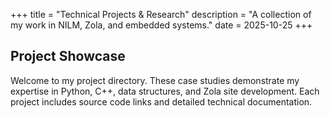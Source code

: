 +++
title = "Technical Projects & Research"
description = "A collection of my work in NILM, Zola, and embedded systems."
date = 2025-10-25
+++

## Project Showcase

Welcome to my project directory. These case studies demonstrate my expertise in Python, C++, data structures, and Zola site development. Each project includes source code links and detailed technical documentation.
